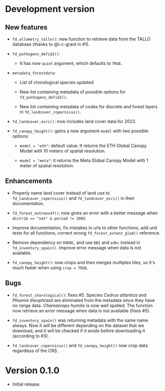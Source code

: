 # Development version

## New features

-   `fd_allometry_tallo()`: new function to retrieve data from the TALLO database (thanks to @i-c-grant in #1).

-   `fd_pathogens_defid2()`:

    -   It has now `quiet` argument, which defaults to `TRUE`.

-   `metadata_forestdata`:

    -   List of chorological species updated

    -   New list containing metadata of possible options for `fd_pathogens_defid2()`.

    -   New list containing metadata of codes for discrete and forest layers in `fd_landcover_copernicus()`.

-   `fd_landcover_esri()`: now includes land cover data for 2023.

-   `fd_canopy_height()`: gains a new argument `model` with two possible options:

    -   `model = "eth"`: default value. It returns the ETH Global Canopy Model with 10 meters of spatial resolution.

    -   `model = "meta"`: it returns the Meta Global Canopy Model with 1 meter of spatial resolution.

## Enhancements

-   Properly name land cover instead of land use to `fd_landcover_copernicus()` and `fd_landcover_esri()` in their documentation.

-   `fd_forest_eutrees4f()`: now gives an error with a better message when `distrib == "nat" & period != 2005`.

-   Improve documentation, fix mistakes in urls to other functions, add unit tests for all functions, correct wrong `fd_forest_extent_glad()` reference.

-   Remove dependency on `RODBC`, and use `DBI` and `odbc` instead in `fd_inventory_spain()`. Improve error message when data is not available.

-   `fd_canopy_height()`: now crops and then merges multiples tiles, so it's much faster when using `crop = TRUE`.

## Bugs

-   `fd_forest_chorological()`: fixes #5. Species *Cedrus atlantica* and *Phoenix theophrasti* are eliminated from the metadata since they have no range data. *Chamaerops humilis* is now well spelled. The function now retrieve an error message when data is not available (fixes #5).

-   `fd_inventory_spain()` was returning metadata with the same name always. Now it will be different depending on the dataset that we download, and it will be checked if it exists before downloading it (according to #3).

-   `fd_landcover_copernicus()` and `fd_canopy_height()` now crop data regardless of the CRS.

# Version 0.1.0

-   Initial release.
